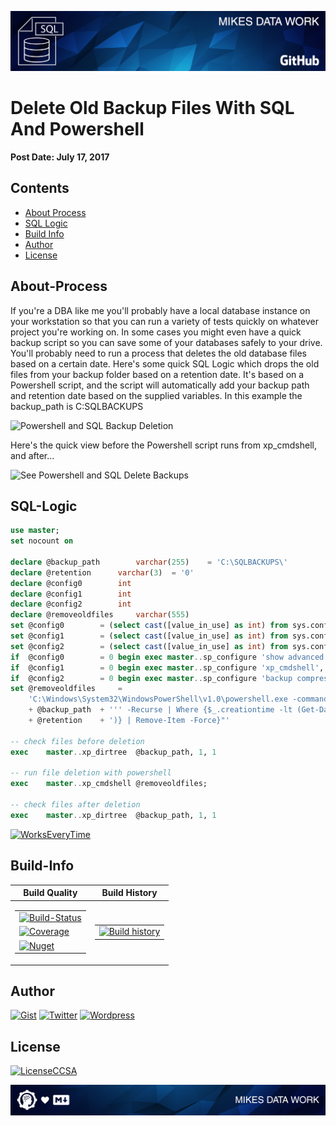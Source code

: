 ![MIKES DATA WORK GIT REPO](https://raw.githubusercontent.com/mikesdatawork/images/master/git_mikes_data_work_banner_01.png "Mikes Data Work")        

# Delete Old Backup Files With SQL And Powershell
**Post Date: July 17, 2017**





## Contents    
- [About Process](##About-Process)  
- [SQL Logic](#SQL-Logic)  
- [Build Info](#Build-Info)  
- [Author](#Author)  
- [License](#License)       

## About-Process


<p>If you're a DBA like me you'll probably have a local database instance on your workstation so that you can run a variety of tests quickly on whatever project you're working on. In some cases you might even have a quick backup script so you can save some of your databases safely to your drive.
You'll probably need to run a process that deletes the old database files based on a certain date. Here's some quick SQL Logic which drops the old files from your backup folder based on a retention date. It's based on a Powershell script, and the script will automatically add your backup path and retention date based on the supplied variables.
In this example the backup_path is C:SQLBACKUPS</p>

![Powershell and SQL Backup Deletion]( https://mikesdatawork.files.wordpress.com/2017/07/delete-old-backup-files-with-powershell-mikes-data-work.png "Powershell SQL Backup Deletion")
 
Here's the quick view before the Powershell script runs from xp_cmdshell, and after…

![See Powershell and SQL Delete Backups]( https://mikesdatawork.files.wordpress.com/2017/07/image0021.png "Delete Old Backups With Powershell and SQL")
 


## SQL-Logic
```SQL
use master;
set nocount on
 
declare @backup_path        varchar(255)    = 'C:\SQLBACKUPS\'
declare @retention      varchar(3)  = '0'
declare @config0        int
declare @config1        int
declare @config2        int
declare @removeoldfiles     varchar(555)
set @config0        = (select cast([value_in_use] as int) from sys.configurations where [configuration_id]  = '518')
set @config1        = (select cast([value_in_use] as int) from sys.configurations where [configuration_id]  = '16390')
set @config2        = (select cast([value_in_use] as int) from sys.configurations where [configuration_id]  = '1579')
if  @config0        = 0 begin exec master..sp_configure 'show advanced options', '1'    reconfigure end;
if  @config1        = 0 begin exec master..sp_configure 'xp_cmdshell', '1'          reconfigure end;
if  @config2        = 0 begin exec master..sp_configure 'backup compression default', '1'   reconfigure end;
set @removeoldfiles     = 
    'C:\Windows\System32\WindowsPowerShell\v1.0\powershell.exe -command "&{Get-ChildItem ''' 
    + @backup_path  + ''' -Recurse | Where {$_.creationtime -lt (Get-Date).AddDays(-' 
    + @retention    + ')} | Remove-Item -Force}"'
 
-- check files before deletion
exec    master..xp_dirtree  @backup_path, 1, 1
 
-- run file deletion with powershell
exec    master..xp_cmdshell @removeoldfiles;
 
-- check files after deletion
exec    master..xp_dirtree  @backup_path, 1, 1

```

[![WorksEveryTime](https://forthebadge.com/images/badges/60-percent-of-the-time-works-every-time.svg)](https://shitday.de/)

## Build-Info

| Build Quality | Build History |
|--|--|
|<table><tr><td>[![Build-Status](https://ci.appveyor.com/api/projects/status/pjxh5g91jpbh7t84?svg?style=flat-square)](#)</td></tr><tr><td>[![Coverage](https://coveralls.io/repos/github/tygerbytes/ResourceFitness/badge.svg?style=flat-square)](#)</td></tr><tr><td>[![Nuget](https://img.shields.io/nuget/v/TW.Resfit.Core.svg?style=flat-square)](#)</td></tr></table>|<table><tr><td>[![Build history](https://buildstats.info/appveyor/chart/tygerbytes/resourcefitness)](#)</td></tr></table>|

## Author

[![Gist](https://img.shields.io/badge/Gist-MikesDataWork-<COLOR>.svg)](https://gist.github.com/mikesdatawork)
[![Twitter](https://img.shields.io/badge/Twitter-MikesDataWork-<COLOR>.svg)](https://twitter.com/mikesdatawork)
[![Wordpress](https://img.shields.io/badge/Wordpress-MikesDataWork-<COLOR>.svg)](https://mikesdatawork.wordpress.com/)

  
## License
[![LicenseCCSA](https://img.shields.io/badge/License-CreativeCommonsSA-<COLOR>.svg)](https://creativecommons.org/share-your-work/licensing-types-examples/)

![Mikes Data Work](https://raw.githubusercontent.com/mikesdatawork/images/master/git_mikes_data_work_banner_02.png "Mikes Data Work")

